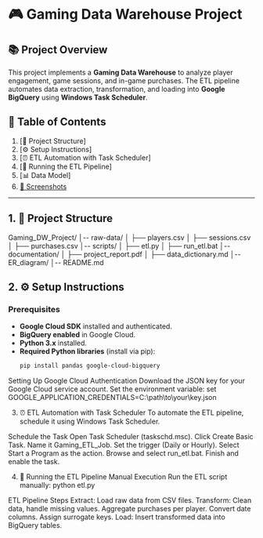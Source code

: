 # 🎮 Gaming Data Warehouse Project

## 📚 Project Overview

This project implements a **Gaming Data Warehouse** to analyze player engagement, game sessions, and in-game purchases. The ETL pipeline automates data extraction, transformation, and loading into **Google BigQuery** using **Windows Task Scheduler**.

## 📑 Table of Contents

1. [📁 Project Structure]
2. [⚙️ Setup Instructions]
3. [⏰ ETL Automation with Task Scheduler]
4. [🚀 Running the ETL Pipeline]
5. [📊 Data Model]
6. [📸 Screenshots](#screenshots)

---

## 1. 📁 Project Structure
Gaming_DW_Project/ │-- raw-data/ │ ├── players.csv │ ├── sessions.csv │ ├── purchases.csv │-- scripts/ │ ├── etl.py │ ├── run_etl.bat │-- documentation/ │ ├── project_report.pdf │ ├── data_dictionary.md │-- ER_diagram/ │-- README.md


## 2. ⚙️ Setup Instructions

### Prerequisites

- **Google Cloud SDK** installed and authenticated.
- **BigQuery enabled** in Google Cloud.
- **Python 3.x** installed.
- **Required Python libraries** (install via pip):
  ```sh
  pip install pandas google-cloud-bigquery
  
Setting Up Google Cloud Authentication
Download the JSON key for your Google Cloud service account.
Set the environment variable:
set GOOGLE_APPLICATION_CREDENTIALS=C:\path\to\your\key.json

3. ⏰ ETL Automation with Task Scheduler
To automate the ETL pipeline, schedule it using Windows Task Scheduler.

Schedule the Task
Open Task Scheduler (taskschd.msc).
Click Create Basic Task.
Name it Gaming_ETL_Job.
Set the trigger (Daily or Hourly).
Select Start a Program as the action.
Browse and select run_etl.bat.
Finish and enable the task.

4. 🚀 Running the ETL Pipeline
Manual Execution
Run the ETL script manually:
python etl.py

ETL Pipeline Steps
Extract: Load raw data from CSV files.
Transform:
Clean data, handle missing values.
Aggregate purchases per player.
Convert date columns.
Assign surrogate keys.
Load: Insert transformed data into BigQuery tables.
